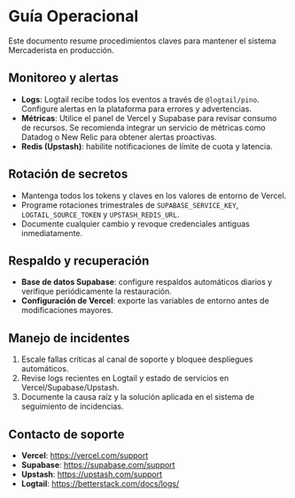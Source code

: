 # Guía Operacional

Este documento resume procedimientos claves para mantener el sistema Mercaderista en producción.

## Monitoreo y alertas
- **Logs**: Logtail recibe todos los eventos a través de `@logtail/pino`. Configure alertas en la plataforma para errores y advertencias.
- **Métricas**: Utilice el panel de Vercel y Supabase para revisar consumo de recursos. Se recomienda integrar un servicio de métricas como Datadog o New Relic para obtener alertas proactivas.
- **Redis (Upstash)**: habilite notificaciones de límite de cuota y latencia.

## Rotación de secretos
- Mantenga todos los tokens y claves en los valores de entorno de Vercel.
- Programe rotaciones trimestrales de `SUPABASE_SERVICE_KEY`, `LOGTAIL_SOURCE_TOKEN` y `UPSTASH_REDIS_URL`.
- Documente cualquier cambio y revoque credenciales antiguas inmediatamente.

## Respaldo y recuperación
- **Base de datos Supabase**: configure respaldos automáticos diarios y verifique periódicamente la restauración.
- **Configuración de Vercel**: exporte las variables de entorno antes de modificaciones mayores.

## Manejo de incidentes
1. Escale fallas críticas al canal de soporte y bloquee despliegues automáticos.
2. Revise logs recientes en Logtail y estado de servicios en Vercel/Supabase/Upstash.
3. Documente la causa raíz y la solución aplicada en el sistema de seguimiento de incidencias.

## Contacto de soporte
- **Vercel**: https://vercel.com/support
- **Supabase**: https://supabase.com/support
- **Upstash**: https://upstash.com/support
- **Logtail**: https://betterstack.com/docs/logs/

